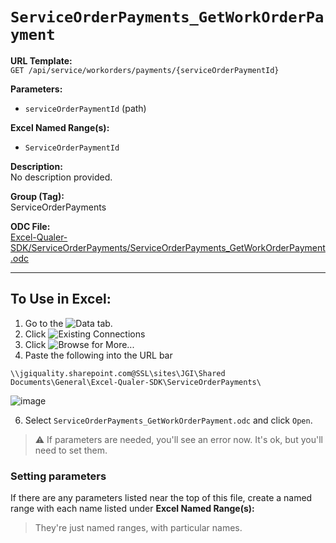 # `ServiceOrderPayments_GetWorkOrderPayment`

**URL Template:**  
`GET /api/service/workorders/payments/{serviceOrderPaymentId}`

**Parameters:**  
- `serviceOrderPaymentId` (path)

**Excel Named Range(s):**  
- `ServiceOrderPaymentId`

**Description:**  
No description provided.

**Group (Tag):**  
ServiceOrderPayments

**ODC File:**  
[Excel-Qualer-SDK/ServiceOrderPayments/ServiceOrderPayments_GetWorkOrderPayment.odc](https://github.com/Johnson-Gage-Inspection-Inc/qualer-sdk-odc/blob/main/Excel-Qualer-SDK/ServiceOrderPayments/ServiceOrderPayments_GetWorkOrderPayment.odc)

---

To Use in Excel:
---

1. Go to the ![`Data`](https://github.com/user-attachments/assets/da437a70-57b3-4c5b-bb01-4910ece19ed1)
 tab.
3. Click ![Existing Connections](https://github.com/user-attachments/assets/a2f1ed67-b2e0-4c23-ac90-68c870e60289)
4. Click ![`Browse for More...`](https://github.com/user-attachments/assets/8e698494-6865-41e7-b6fa-043aea81809a)
5. Paste the following into the URL bar
```
\\jgiquality.sharepoint.com@SSL\sites\JGI\Shared Documents\General\Excel-Qualer-SDK\ServiceOrderPayments\
```

![image](https://github.com/user-attachments/assets/1e1a8d87-0377-446d-aaf5-d78562991db3)

6. Select `ServiceOrderPayments_GetWorkOrderPayment.odc` and click `Open`.

> ⚠️ If parameters are needed, you'll see an error now. It's ok, but you'll need to set them.

### Setting parameters
If there are any parameters listed near the top of this file, create a named range with each name listed under **Excel Named Range(s):**
> They're just named ranges, with particular names.
